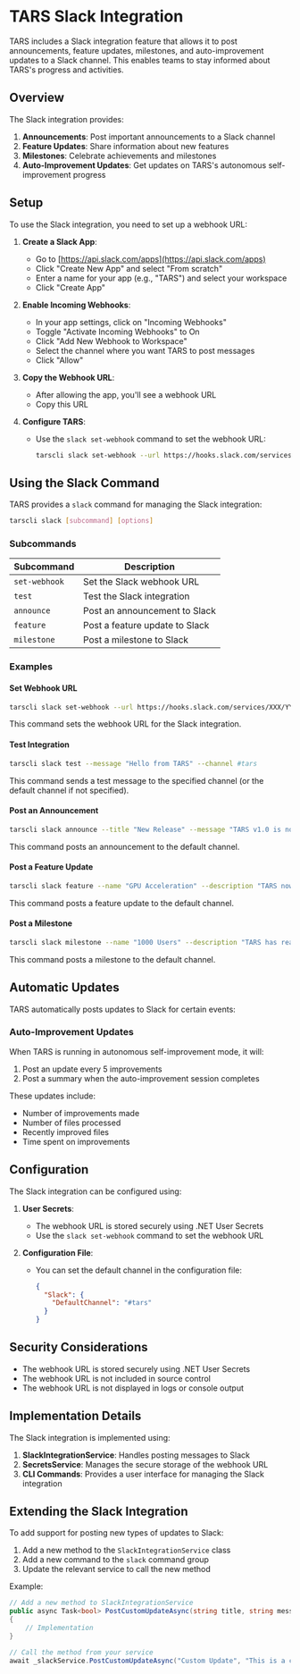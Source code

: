 # TARS Slack Integration

TARS includes a Slack integration feature that allows it to post announcements, feature updates, milestones, and auto-improvement updates to a Slack channel. This enables teams to stay informed about TARS's progress and activities.

## Overview

The Slack integration provides:

1. **Announcements**: Post important announcements to a Slack channel
2. **Feature Updates**: Share information about new features
3. **Milestones**: Celebrate achievements and milestones
4. **Auto-Improvement Updates**: Get updates on TARS's autonomous self-improvement progress

## Setup

To use the Slack integration, you need to set up a webhook URL:

1. **Create a Slack App**:
   - Go to [https://api.slack.com/apps](https://api.slack.com/apps)
   - Click "Create New App" and select "From scratch"
   - Enter a name for your app (e.g., "TARS") and select your workspace
   - Click "Create App"

2. **Enable Incoming Webhooks**:
   - In your app settings, click on "Incoming Webhooks"
   - Toggle "Activate Incoming Webhooks" to On
   - Click "Add New Webhook to Workspace"
   - Select the channel where you want TARS to post messages
   - Click "Allow"

3. **Copy the Webhook URL**:
   - After allowing the app, you'll see a webhook URL
   - Copy this URL

4. **Configure TARS**:
   - Use the `slack set-webhook` command to set the webhook URL:
     ```bash
     tarscli slack set-webhook --url https://hooks.slack.com/services/XXX/YYY/ZZZ
     ```

## Using the Slack Command

TARS provides a `slack` command for managing the Slack integration:

```bash
tarscli slack [subcommand] [options]
```

### Subcommands

| Subcommand | Description |
|------------|-------------|
| `set-webhook` | Set the Slack webhook URL |
| `test` | Test the Slack integration |
| `announce` | Post an announcement to Slack |
| `feature` | Post a feature update to Slack |
| `milestone` | Post a milestone to Slack |

### Examples

#### Set Webhook URL

```bash
tarscli slack set-webhook --url https://hooks.slack.com/services/XXX/YYY/ZZZ
```

This command sets the webhook URL for the Slack integration.

#### Test Integration

```bash
tarscli slack test --message "Hello from TARS" --channel #tars
```

This command sends a test message to the specified channel (or the default channel if not specified).

#### Post an Announcement

```bash
tarscli slack announce --title "New Release" --message "TARS v1.0 is now available!"
```

This command posts an announcement to the default channel.

#### Post a Feature Update

```bash
tarscli slack feature --name "GPU Acceleration" --description "TARS now supports GPU acceleration for faster processing."
```

This command posts a feature update to the default channel.

#### Post a Milestone

```bash
tarscli slack milestone --name "1000 Users" --description "TARS has reached 1000 active users!"
```

This command posts a milestone to the default channel.

## Automatic Updates

TARS automatically posts updates to Slack for certain events:

### Auto-Improvement Updates

When TARS is running in autonomous self-improvement mode, it will:

1. Post an update every 5 improvements
2. Post a summary when the auto-improvement session completes

These updates include:
- Number of improvements made
- Number of files processed
- Recently improved files
- Time spent on improvements

## Configuration

The Slack integration can be configured using:

1. **User Secrets**:
   - The webhook URL is stored securely using .NET User Secrets
   - Use the `slack set-webhook` command to set the webhook URL

2. **Configuration File**:
   - You can set the default channel in the configuration file:
     ```json
     {
       "Slack": {
         "DefaultChannel": "#tars"
       }
     }
     ```

## Security Considerations

- The webhook URL is stored securely using .NET User Secrets
- The webhook URL is not included in source control
- The webhook URL is not displayed in logs or console output

## Implementation Details

The Slack integration is implemented using:

1. **SlackIntegrationService**: Handles posting messages to Slack
2. **SecretsService**: Manages the secure storage of the webhook URL
3. **CLI Commands**: Provides a user interface for managing the Slack integration

## Extending the Slack Integration

To add support for posting new types of updates to Slack:

1. Add a new method to the `SlackIntegrationService` class
2. Add a new command to the `slack` command group
3. Update the relevant service to call the new method

Example:

```csharp
// Add a new method to SlackIntegrationService
public async Task<bool> PostCustomUpdateAsync(string title, string message, string? channel = null)
{
    // Implementation
}

// Call the method from your service
await _slackService.PostCustomUpdateAsync("Custom Update", "This is a custom update.");
```
